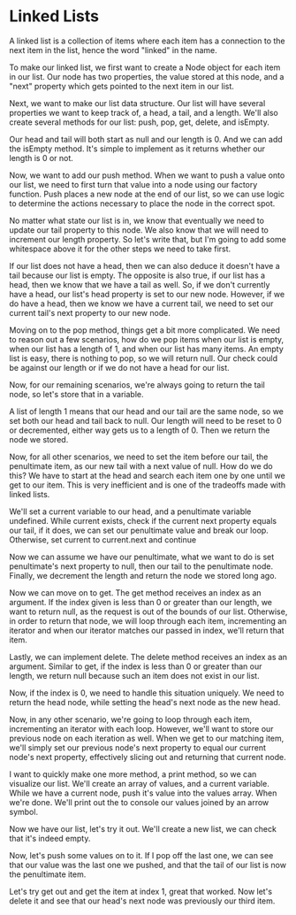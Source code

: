 # Linked Lists

A linked list is a collection of items where each item has a connection to the next item in the list, hence the word "linked" in the name.

To make our linked list, we first want to create a Node object for each item in our list. Our node has two properties, the value stored at this node, and a "next" property which gets pointed to the next item in our list.

Next, we want to make our list data structure. Our list will have several properties we want to keep track of, a head, a tail, and a length. We'll also create several methods for our list: push, pop, get, delete, and isEmpty.

Our head and tail will both start as null and our length is 0. And we can add the isEmpty method. It's simple to implement as it returns whether our length is 0 or not.

Now, we want to add our push method. When we want to push a value onto our list, we need to first turn that value into a node using our factory function. Push places a new node at the end of our list, so we can use logic to determine the actions necessary to place the node in the correct spot.

No matter what state our list is in, we know that eventually we need to update our tail property to this node. We also know that we will need to increment our length property. So let's write that, but I'm going to add some whitespace above it for the other steps we need to take first.

If our list does not have a head, then we can also deduce it doesn't have a tail because our list is empty. The opposite is also true, if our list has a head, then we know that we have a tail as well. So, if we don't currently have a head, our list's head property is set to our new node. However, if we do have a head, then we know we have a current tail, we need to set our current tail's next property to our new node.

Moving on to the pop method, things get a bit more complicated. We need to reason out a few scenarios, how do we pop items when our list is empty, when our list has a length of 1, and when our list has many items. An empty list is easy, there is nothing to pop, so we will return null. Our check could be against our length or if we do not have a head for our list.

Now, for our remaining scenarios, we're always going to return the tail node, so let's store that in a variable.

A list of length 1 means that our head and our tail are the same node, so we set both our head and tail back to null. Our length will need to be reset to 0 or decremented, either way gets us to a length of 0. Then we return the node we stored.

Now, for all other scenarios, we need to set the item before our tail, the penultimate item, as our new tail with a next value of null. How do we do this? We have to start at the head and search each item one by one until we get to our item. This is very inefficient and is one of the tradeoffs made with linked lists.

We'll set a current variable to our head, and a penultimate variable undefined. While current exists, check if the current next property equals our tail, if it does, we can set our penultimate value and break our loop. Otherwise, set current to current.next and continue

Now we can assume we have our penultimate, what we want to do is set penultimate's next property to null, then our tail to the penultimate node. Finally, we decrement the length and return the node we stored long ago.

Now we can move on to get. The get method receives an index as an argument. If the index given is less than 0 or greater than our length, we want to return null, as the request is out of the bounds of our list. Otherwise, in order to return that node, we will loop through each item, incrementing an iterator and when our iterator matches our passed in index, we'll return that item.

Lastly, we can implement delete. The delete method receives an index as an argument. Similar to get, if the index is less than 0 or greater than our length, we return null because such an item does not exist in our list.

Now, if the index is 0, we need to handle this situation uniquely. We need to return the head node, while setting the head's next node as the new head.

Now, in any other scenario, we're going to loop through each item, incrementing an iterator with each loop. However, we'll want to store our previous node on each iteration as well. When we get to our matching item, we'll simply set our previous node's next property to equal our current node's next property, effectively slicing out and returning that current node.

I want to quickly make one more method, a print method, so we can visualize our list. We'll create an array of values, and a current variable. While we have a current node, push it's value into the values array. When we're done. We'll print out the to console our values joined by an arrow symbol.

Now we have our list, let's try it out. We'll create a new list, we can check that it's indeed empty.

Now, let's push some values on to it. If I pop off the last one, we can see that our value was the last one we pushed, and that the tail of our list is now the penultimate item.

Let's try get out and get the item at index 1, great that worked. Now let's delete it and see that our head's next node was previously our third item.
